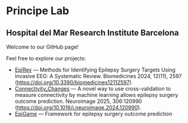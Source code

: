 # Principe Lab
## Hospital del Mar Research Institute Barcelona

Welcome to our GitHub page!

Feel free to explore our projects:

- [EpiRev](https://github.com/principelab/epirev) — Methods for Identifying Epilepsy Surgery Targets Using Invasive EEG: A Systematic Review. Biomedicines 2024, 12(11), 2597 (https://doi.org/10.3390/biomedicines12112597).
- [Connectivity_Changes](https://github.com/principelab/connectivity_change_reproducible) — A novel way to use cross-validation to measure connectivity by machine learning allows epilepsy surgery outcome prediction. Neuroimage 2025, 306:120990 (https://doi.org/10.1016/j.neuroimage.2024.120990).
- [EpiGame](https://github.com/principelab/epigame-core) — Framework for epilepsy surgery outcome prediction
